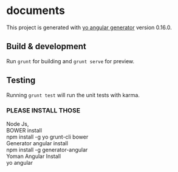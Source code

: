 
# documents

This project is generated with [yo angular generator](https://github.com/yeoman/generator-angular)
version 0.16.0.

## Build & development

Run `grunt` for building and `grunt serve` for preview.

## Testing

Running `grunt test` will run the unit tests with karma.

### PLEASE INSTALL THOSE

Node Js, <br />
BOWER install <br />
npm install -g yo grunt-cli bower <br />
Generator angular install <br />
npm install -g generator-angular <br />
Yoman Angular Install <br />
yo angular <br />
